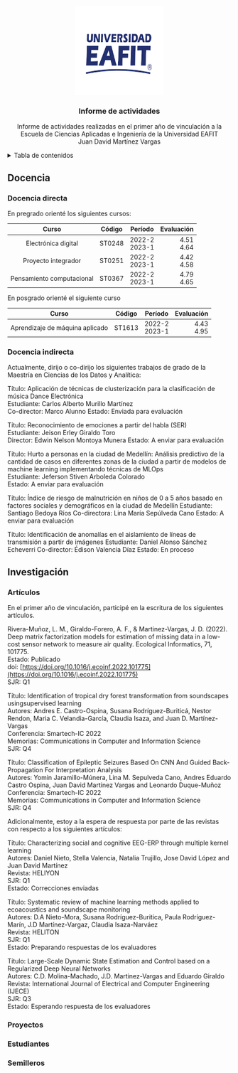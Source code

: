 <a name="readme-top"></a>

<!-- PROJECT LOGO -->
<br />
<div align="center">
  <a href="https://github.com/othneildrew/Best-README-Template">
    <img src="Figs/EAFIT_Logo.png" alt="Logo" width="200" height="200">
  </a>

  <h3 align="center">Informe de actividades</h3>

  <p align="center">
    Informe de actividades realizadas en el primer año de vinculación a la Escuela de Ciencias Aplicadas e Ingeniería de la Universidad EAFIT  <br />
    Juan David Martínez Vargas
  </p>
</div>


<!-- TABLE OF CONTENTS -->
<details>
  <summary>Tabla de contenidos</summary>
  <ol>
    <li><a href="#Introducción">Introducción</a></li>
    <li><a href="#Docencia">Docencia</a></li>
    <li><a href="#Investigacion">Investigación</a></li>
    <li><a href="#Servicio">Servicio</a></li>
    <li><a href="#Resumen">Resumen de actividades</a></li>
  </ol>
</details>

## **Docencia**

### Docencia directa

En pregrado orienté los siguientes cursos:

| Curso                       |     Código      |    Período            | Evaluación     |
| :----------------:          |     :---:       |     :------:          | ----:          |
| Electrónica digital         |      ST0248     |    2022-2 <br> 2023-1 | 4.51 <br> 4.64 |
| Proyecto integrador         |      ST0251     |    2022-2 <br> 2023-1 | 4.42 <br> 4.58 |
| Pensamiento computacional   |      ST0367     |    2022-2 <br> 2023-1 | 4.79 <br> 4.65 |

En posgrado orienté el siguiente curso

| Curso                             |     Código      |    Período            | Evaluación     |
| :----------------:                |     :---:       |     :------:          | ----:          |
|  Aprendizaje de máquina aplicado  |      ST1613     |    2022-2 <br> 2023-1 | 4.43 <br> 4.95 |

### Docencia indirecta

Actualmente, dirijo o co-dirijo los siguientes trabajos de grado de la Maestría en Ciencias de los Datos y Analítica:

Título: Aplicación de técnicas de clusterización para la clasificación de música Dance Electrónica <br>
Estudiante: Carlos Alberto Murillo Martínez <br>
Co-director: Marco Alunno
Estado: Enviada para evaluación

Título: Reconocimiento de emociones a partir del habla (SER) <br>
Estudiante: Jeison Erley Giraldo Toro <br>
Director: Edwin Nelson Montoya Munera
Estado: A enviar para evaluación

Título: Hurto a personas en la ciudad de Medellín: Análisis predictivo de la cantidad de casos en diferentes zonas de la ciudad a partir de modelos de machine learning implementando técnicas de MLOps <br>
Estudiante: Jeferson Stiven Arboleda Colorado <br>
Estado: A enviar para evaluación

Título: Índice de riesgo de malnutrición en niños de 0 a 5 años basado en factores sociales y demográficos en la ciudad de Medellín
Estudiante: Santiago Bedoya Ríos
Co-directora: Lina María Sepúlveda Cano
Estado: A enviar para evaluación

Título: Identificación de anomalías en el aislamiento de líneas de transmisión a partir de imágenes
Estudiante: Daniel Alonso Sánchez Echeverri
Co-director: Édison Valencia Díaz
Estado: En proceso

## **Investigación**

### Artículos 

En el primer año de vinculación, participé en la escritura de los siguientes artículos. 

Rivera-Muñoz, L. M., Giraldo-Forero, A. F., & Martinez-Vargas, J. D. (2022). Deep matrix factorization models for estimation of missing data in a low-cost sensor network to measure air quality. Ecological Informatics, 71, 101775.  <br>
Estado: Publicado <br>
doi: [https://doi.org/10.1016/j.ecoinf.2022.101775](https://doi.org/10.1016/j.ecoinf.2022.101775) <br>
SJR: Q1

Título: Identification of tropical dry forest transformation from soundscapes usingsupervised learning <br>
Autores: Andres E. Castro-Ospina, Susana Rodríguez-Buriticá, Nestor Rendon, Maria C. Velandia-García, Claudia Isaza, and Juan D. Martínez-Vargas <br>
Conferencia: Smartech-IC 2022 <br>
Memorias: Communications in Computer and Information Science <br>
SJR: Q4

Título: Classification of Epileptic Seizures Based On CNN And Guided Back-Propagation For Interpretation Analysis <br>
Autores: Yomin Jaramillo-Múnera, Lina M. Sepulveda Cano, Andres Eduardo Castro Ospina, Juan David Martinez Vargas and Leonardo Duque-Muñoz <br>
Conferencia: Smartech-IC 2022 <br>
Memorias: Communications in Computer and Information Science <br>
SJR: Q4

Adicionalmente, estoy a la espera de respuesta por parte de las revistas con respecto a los siguientes artículos:

Título: Characterizing social and cognitive EEG-ERP through multiple kernel learning <br>
Autores: Daniel Nieto, Stella Valencia, Natalia Trujillo, Jose David López and Juan David Martínez <br>
Revista: HELIYON <br>
SJR: Q1 <br>
Estado: Correcciones enviadas

Título: Systematic review of machine learning methods applied to ecoacoustics and soundscape monitoring <br> 
Autores: D.A Nieto-Mora, Susana Rodríguez-Buritica, Paula Rodríguez-Marín, J.D Martínez-Vargaz, Claudia Isaza-Narváez <br> 
Revista: HELITON <br>
SJR: Q1 <br> 
Estado: Preparando respuestas de los evaluadores


Título: Large-Scale Dynamic State Estimation and Control based on a Regularized Deep Neural Networks <br> 
Autores: C.D. Molina-Machado, J.D. Martinez-Vargas and Eduardo Giraldo <br> 
Revista: International Journal of Electrical and Computer Engineering (IJECE) <br> 
SJR: Q3 <br> 
Estado: Esperando respuesta de los evaluadores

### Proyectos

### Estudiantes

### Semilleros









